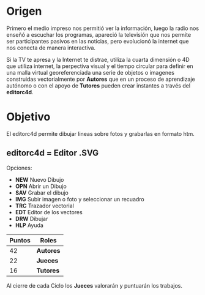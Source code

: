 # Origen

Primero el medio impreso nos permitió ver la información, luego la radio nos enseñó a escuchar los programas, apareció la televisión que nos permite ser participantes pasivos en las noticias, pero evolucionó la internet que nos conecta de manera interactiva.

Si la TV te apresa y la Internet te distrae, utiliza la cuarta dimensión o 4D que utiliza internet, la perpectiva visual y el tiempo circular para definir en una malla virtual georeferenciada una serie de objetos o imagenes construidas vectorialmente por **Autores** que en un proceso de aprendizaje autónomo o con el apoyo de **Tutores** pueden crear instantes a través del **editorc4d**. 

# Objetivo

El editorc4d permite dibujar lineas sobre fotos y grabarlas en formato htm.

## editorc4d = Editor .SVG
Opciones:
* **NEW** Nuevo Dibujo
* **OPN** Abrir un Dibujo
* **SAV** Grabar el dibujo
* **IMG** Subir imagen o foto y seleccionar un recuadro
* **TRC** Trazador vectorial 
* **EDT** Editor de los vectores
* **DRW** Dibujar 
* **HLP** Ayuda

| Puntos |    Roles    |
| ------ | ------------|
|   42   | **Autores** |
|   22   | **Jueces**  |
|   16   | **Tutores** |

Al cierre de  cada Ciclo los **Jueces** valorarán y puntuarán los trabajos.
